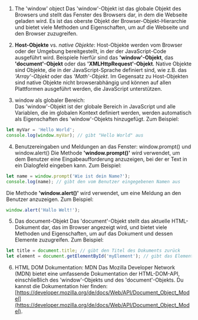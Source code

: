 1.  The 'window' object 
   Das 'window'-Objekt ist das globale Objekt des Browsers und stellt das Fenster des Browsers dar, in dem die Webseite geladen wird. Es ist das oberste Objekt der Browser-Objekt-Hierarchie und bietet viele Methoden und Eigenschaften, um auf die Webseite und den Browser zuzugreifen.
    
2.  **Host-Objekte** vs. *native Objekte*: 
   Host-Objekte werden vom Browser oder der Umgebung bereitgestellt, in der der JavaScript-Code ausgeführt wird. Beispiele hierfür sind das **'window'-Objekt**, das **'document'-Objekt** oder das **'XMLHttpRequest'-Objekt**. Native Objekte sind Objekte, die in der JavaScript-Sprache definiert sind, wie z.B. das *'Array'-Objekt* oder das *'Math'-Objekt*. Im Gegensatz zu Host-Objekten sind native Objekte nicht browserabhängig und können auf allen Plattformen ausgeführt werden, die JavaScript unterstützen.

3.  window als globaler Bereich:  
   Das 'window'-Objekt ist der globale Bereich in JavaScript und alle Variablen, die im globalen Kontext definiert werden, werden automatisch als Eigenschaften des 'window'-Objekts hinzugefügt. Zum Beispiel:
```js
let myVar = 'Hello World';
console.log(window.myVar); // gibt "Hello World" aus
```
4.  Benutzereingaben und Meldungen an das Fenster: window.prompt() und window.alert() 
   Die Methode **'window.prompt()'** wird verwendet, um dem Benutzer eine Eingabeaufforderung anzuzeigen, bei der er Text in ein Dialogfeld eingeben kann. Zum Beispiel:
```js
let name = window.prompt('Wie ist dein Name?');
console.log(name); // gibt den vom Benutzer eingegebenen Namen aus
```
Die Methode **'window.alert()'** wird verwendet, um eine Meldung an den Benutzer anzuzeigen. Zum Beispiel:
```js
window.alert('Hallo Welt!');
```
5.  Das document-Objekt
   Das 'document'-Objekt stellt das aktuelle HTML-Dokument dar, das im Browser angezeigt wird, und bietet viele Methoden und Eigenschaften, um auf das Dokument und dessen Elemente zuzugreifen. Zum Beispiel:
```js
let title = document.title; // gibt den Titel des Dokuments zurück
let element = document.getElementById('myElement'); // gibt das Element mit der ID 'myElement' zurück
```
6.  HTML DOM Dokumentation: MDN 
   Das Mozilla Developer Network (MDN) bietet eine umfassende Dokumentation der HTML-DOM-API, einschließlich des 'window'-Objekts und des 'document'-Objekts. Du kannst die Dokumentation hier finden: [https://developer.mozilla.org/de/docs/Web/API/Document_Object_Model](https://developer.mozilla.org/de/docs/Web/API/Document_Object_Model).